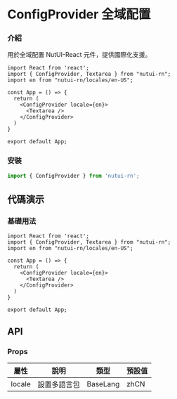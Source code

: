 # ConfigProvider 全域配置

### 介紹

用於全域配置 NutUI-React 元件，提供國際化支援。

```SnackPlayer name=ConfigProvider&dependencies=nutui-rn
import React from 'react';
import { ConfigProvider, Textarea } from "nutui-rn";
import en from "nutui-rn/locales/en-US";

const App = () => {
  return (
    <ConfigProvider locale={en}>
      <Textarea />
    </ConfigProvider>
  )
}

export default App;
```

### 安裝

```javascript
import { ConfigProvider } from 'nutui-rn';
```

## 代碼演示

### 基礎用法

```SnackPlayer name=ConfigProvider&dependencies=nutui-rn
import React from 'react';
import { ConfigProvider, Textarea } from "nutui-rn";
import en from "nutui-rn/locales/en-US";

const App = () => {
  return (
    <ConfigProvider locale={en}>
      <Textarea />
    </ConfigProvider>
  )
}

export default App;
```

## API

### Props

| 屬性   | 說明         | 類型     | 預設值 |
| ------ | ------------ | -------- | ------ |
| locale | 設置多語言包 | BaseLang | zhCN   |
